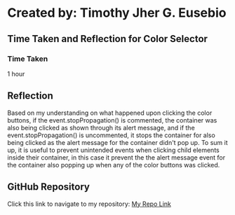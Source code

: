 # Created by: **Timothy Jher G. Eusebio**
## Time Taken and Reflection for Color Selector

### Time Taken
1 hour

## Reflection
Based on my understanding on what happened upon clicking the color buttons, if the event.stopPropagation() is commented, the container was also being clicked as shown through its alert message, and if the event.stopPropagation() is uncommented, it stops the container for also being clicked as the alert message for the container didn't pop up. To sum it up, it is useful to prevent unintended events when clicking child elements inside their container, in this case it prevent the the alert message event for the container also popping up when any of the color buttons was clicked.

## GitHub Repository
Click this link to navigate to my repository: [My Repo Link](https://github.com/TJInGitHub/Armada-Logics-OJT)